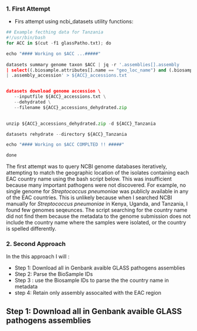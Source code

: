   ### 1. First Attempt

 - Firs attempt using ncbi_datasets utility functions: 


```python
## Example fecthing data for Tanzania
#!/usr/bin/bash
for ACC in $(cut -f1 glassPatho.txt); do

echo "#### Working on $ACC ...#####"
 
datasets summary genome taxon $ACC | jq -r '.assemblies[].assembly 
| select((.biosample.attributes[].name == "geo_loc_name") and (.biosample.attributes[].value|contains("Tanzania"))) 
| .assembly_accession' > ${ACC}_accessions.txt


datasets download genome accession \
   --inputfile ${ACC}_accessions.txt \
   --dehydrated \
   --filename ${ACC}_accessions_dehydrated.zip
  

unzip ${ACC}_accessions_dehydrated.zip -d ${ACC}_Tanzania

datasets rehydrate --directory ${ACC}_Tanzania

echo "#### Working on $ACC COMPLTED !! #####"

done 
```

 
The first attempt was to query NCBI genome databases iteratively, attempting to match the 
geographic location of the isolates containing each EAC country name using the bash script below. This was insufficient
because many important pathogens were not discovered. For example, no single genome for 
*Streptococcus pneumoniae* was publicly available in any of the EAC countries. 
This is unlikely because when I searched NCBI manually for *Streptococcus pneumoniae* 
in Kenya, Uganda, and Tanzania, I found few genomes seqeunces. The script searching for the country 
name did not find them because the metadata to the genome submission does not include the country 
name where the samples were isolated, or the country is spelled differently.
 
 
 ### 2. Second Approach

 In the this approach I  will :
 - Step 1:  Download all in Genbank avaible GLASS pathogens assemblies 
 - Step 2: Parse the BioSample IDs 
 - Step 3 : use the Biosample IDs to parse the the country name in metadata
 - step 4: Retain only assembly assocaited with the EAC region
 
 ##   Step 1:  Download all in Genbank avaible GLASS pathogens assemblies 
